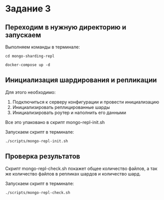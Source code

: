 # Задание 3

## Переходим в нужную директорию и запускаем
Выполняем команды в терминале:

```
cd mongo-sharding-repl

docker-compose up -d  
```

## Инициализация шардирования и репликации
Для этого необходимо:
1. Подключиться к серверу конфигурации и провести инициализацию
2. Инициализировать реплицированные шарды
3. Инициализировать роутер и наполнить его данными

Все это упаковано в скрипт mongo-repl-init.sh

Запускаем скрипт в терминале:
```
./scripts/mongo-repl-init.sh
```

## Проверка результатов

Скрипт mongo-repl-check.sh покажет общее количество файлов, 
а так же количество файлов в репликах шардов и количество шард.

Запускаем скрипт в терминале:
```
./scripts/mongo-repl-check.sh 
```